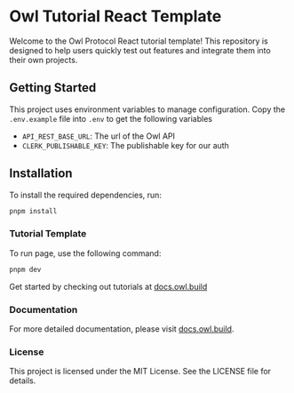 # Owl Tutorial React Template

Welcome to the Owl Protocol React tutorial template! This repository is designed to help users quickly test out features and integrate them into their own projects.

## Getting Started

This project uses environment variables to manage configuration. Copy the `.env.example` file into `.env` to get the following variables

- `API_REST_BASE_URL`: The url of the Owl API
- `CLERK_PUBLISHABLE_KEY`: The publishable key for our auth

## Installation

To install the required dependencies, run:

```bash
pnpm install
```

### Tutorial Template

To run page, use the following command:

```bash
pnpm dev
```

Get started by checking out tutorials at [docs.owl.build](https://docs.owl.build)

### Documentation

For more detailed documentation, please visit [docs.owl.build](https://docs.owl.build/).

### License

This project is licensed under the MIT License. See the LICENSE file for details.
